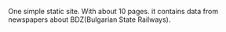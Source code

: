 One simple static site. With about 10 pages.
it contains data from newspapers about BDZ(Bulgarian State Railways).

